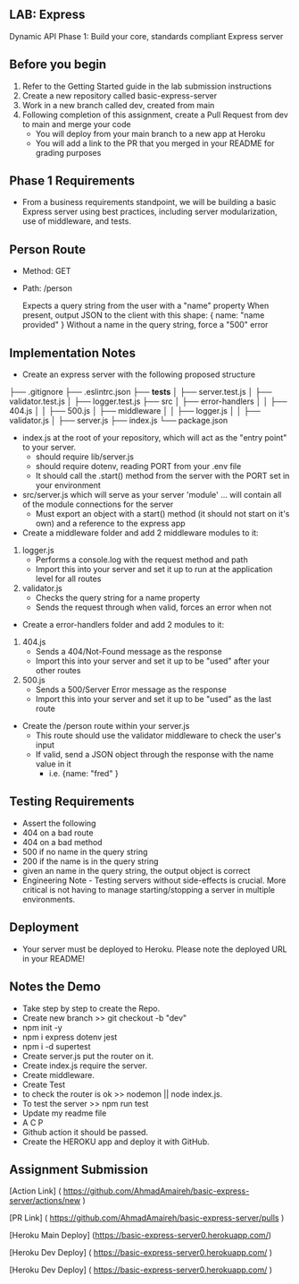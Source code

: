 ## LAB: Express

Dynamic API Phase 1: Build your core, standards compliant Express server

## Before you begin

 1. Refer to the Getting Started guide in the lab submission instructions
 2. Create a new repository called basic-express-server
 3. Work in a new branch called dev, created from main
 4. Following completion of this assignment, create a Pull Request from dev to main and merge your code
    * You will deploy from your main branch to a new app at Heroku
    * You will add a link to the PR that you merged in your README for grading purposes


## Phase 1 Requirements

 * From a business requirements standpoint, we will be building a basic Express server using best practices, including server modularization, use of middleware, and tests.

## Person Route

 * Method: GET
 * Path: /person

    Expects a query string from the user with a "name" property
    When present, output JSON to the client with this shape: { name: "name provided" }
    Without a name in the query string, force a "500" error


## Implementation Notes
  
  * Create an express server with the following proposed structure

├── .gitignore
├── .eslintrc.json
├── __tests__
│   ├── server.test.js
│   ├── validator.test.js
│   ├── logger.test.js
├── src
│   ├── error-handlers
│   │   ├── 404.js
│   │   ├── 500.js
│   ├── middleware
│   │   ├── logger.js
│   │   ├── validator.js
│   ├── server.js
├── index.js
└── package.json


 * index.js at the root of your repository, which will act as the "entry point" to your server.
   * should require lib/server.js
   * should require dotenv, reading PORT from your .env file
   * It should call the .start() method from the server with the PORT set in your environment
* src/server.js which will serve as your server 'module' ... will contain all of the module connections for the server
   * Must export an object with a start() method (it should not start on it's own) and a reference to the express app
* Create a middleware folder and add 2 middleware modules to it:
 1. logger.js
    * Performs a console.log with the request method and path
    * Import this into your server and set it up to run at the application level for all routes
 2. validator.js
    * Checks the query string for a name property
    * Sends the request through when valid, forces an error when not
* Create a error-handlers folder and add 2 modules to it:
 1. 404.js
    * Sends a 404/Not-Found message as the response
    * Import this into your server and set it up to be "used" after your other routes
 2. 500.js
    * Sends a 500/Server Error message as the response
    * Import this into your server and set it up to be "used" as the last route
* Create the /person route within your server.js
    * This route should use the validator middleware to check the user's input
    * If valid, send a JSON object through the response with the name value in it
       - i.e. {name: "fred" }


## Testing Requirements

 * Assert the following
 * 404 on a bad route
 * 404 on a bad method
 * 500 if no name in the query string
 * 200 if the name is in the query string
 * given an name in the query string, the output object is correct
 * Engineering Note - Testing servers without side-effects is crucial. More critical is not having to manage starting/stopping a server in multiple environments.

## Deployment

  * Your server must be deployed to Heroku. Please note the deployed URL in your README!

## Notes the Demo

- Take step by step to create the Repo.
- Create new branch >> git checkout -b "dev"
- npm init -y
- npm i express dotenv jest
- npm i -d supertest
- Create server.js put the router on it.
- Create index.js require the server.
- Create middleware.
- Create Test
- to check the router is ok >> nodemon || node index.js.
- To test the server >> npm run test
- Update my readme file
- A C P
- Github action it should be passed.
- Create the HEROKU app and deploy it with GitHub.

## Assignment Submission

[Action Link] ( https://github.com/AhmadAmaireh/basic-express-server/actions/new )

[PR Link] ( https://github.com/AhmadAmaireh/basic-express-server/pulls )

[Heroku Main Deploy] (https://basic-express-server0.herokuapp.com/)


[Heroku Dev Deploy] ( https://basic-express-server0.herokuapp.com/ )

[Heroku Dev Deploy] ( https://basic-express-server0.herokuapp.com/ )

